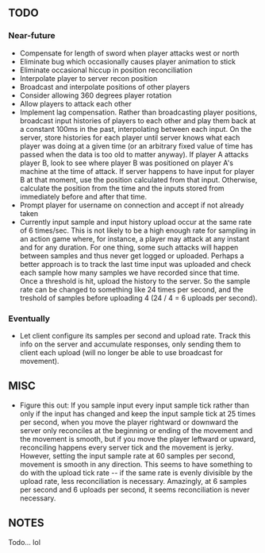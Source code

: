 ## TODO

### Near-future
* Compensate for length of sword when player attacks west or north
* Eliminate bug which occasionally causes player animation to stick
* Eliminate occasional hiccup in position reconciliation
* Interpolate player to server recon position
* Broadcast and interpolate positions of other players
* Consider allowing 360 degrees player rotation
* Allow players to attack each other
* Implement lag compensation. Rather than broadcasting player positions, broadcast input histories of players to each other and play them back at a constant 100ms in the past, interpolating between each input. On the server, store histories for each player until server knows what each player was doing at a given time (or an arbitrary fixed value of time has passed when the data is too old to matter anyway). If player A attacks player B, look to see where player B was positioned on player A's machine at the time of attack. If server happens to have input for player B at that moment, use the position calculated from that input. Otherwise, calculate the position from the time and the inputs stored from immediately before and after that time.
* Prompt player for username on connection and accept if not already taken
* Currently input sample and input history upload occur at the same rate of 6 times/sec. This is not likely to be a high enough rate for sampling in an action game where, for instance, a player may attack at any instant and for any duration. For one thing, some such attacks will happen between samples and thus never get logged or uploaded. Perhaps a better approach is to track the last time input was uploaded and check each sample how many samples we have recorded since that time. Once a threshold is hit, upload the history to the server. So the sample rate can be changed to something like 24 times per second, and the treshold of samples before uploading 4 (24 / 4 = 6 uploads per second).

### Eventually
* Let client configure its samples per second and upload rate. Track this info on the server and accumulate responses, only sending them to client each upload (will no longer be able to use broadcast for movement).

## MISC
* Figure this out: If you sample input every input sample tick rather than only if the input has changed and keep the input sample tick at 25 times per second, when you move the player rightward or downward the server only reconciles at the beginning or ending of the movement and the movement is smooth, but if you move the player leftward or upward, reconciling happens every server tick and the movement is jerky. However, setting the input sample rate at 60 samples per second, movement is smooth in any direction. This seems to have something to do with the upload tick rate -- if the same rate is evenly divisible by the upload rate, less reconciliation is necessary. Amazingly, at 6 samples per second and 6 uploads per second, it seems reconciliation is never necessary.

## NOTES
Todo... lol